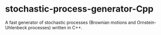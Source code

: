 # stochastic-process-generator-Cpp
A fast generator of stochastic processes (Brownian motions and Ornstein-Uhlenbeck processes) written in C++.
